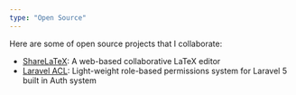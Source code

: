 ```yaml
---
type: "Open Source"
---
```


Here are some of open source projects that I collaborate:

* <a href="https://github.com/sharelatex">ShareLaTeX</a>: A web-based collaborative LaTeX editor
* <a href="https://github.com/kodeine/laravel-acl">Laravel ACL</a>: Light-weight role-based permissions system for Laravel 5 built in Auth system